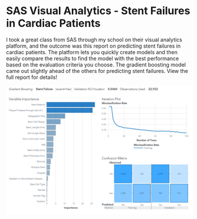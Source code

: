 # SAS Visual Analytics - Stent Failures in Cardiac Patients

I took a great class from SAS through my school on their visual analytics platform, and the outcome was this report on predicting stent failures in cardiac patients. The platform lets you quickly create models and then easily compare the results to find the model with the best performance based on the evaluation criteria you choose. The gradient boosting model came out slightly ahead of the others for predicting stent failures. View the full report for details!

![image](Gradient_Boosting.jpg)
